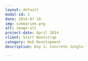 ```yaml
---
layout: default
modal-id: 1
date: 2014-07-18
img: submarine.png
alt: image-alt
project-date: April 2014
client: Start Bootstrap
category: Web Development
description: Day 1: Concrete Jungle

---
```

